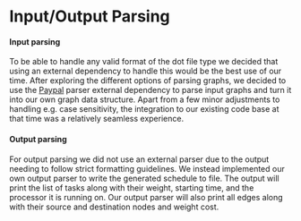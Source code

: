 # Input/Output Parsing

#### Input parsing
To be able to handle any valid format of the dot file type we decided that using an
external dependency to handle this would be the best use of our time.
After exploring the different options of parsing graphs,
we decided to use the [Paypal](../design/external_dependencies.md) parser external dependency
to parse input graphs and turn it into our own graph data structure. Apart from a few minor adjustments
to handling e.g. case sensitivity, the integration to our existing code base at that time was a relatively seamless experience. 

#### Output parsing
For output parsing we did not use an external parser due to the output needing to follow strict formatting
guidelines. We instead implemented our own output parser to write the generated schedule to file.
The output will print the list of tasks along with their weight, starting time, and the processor it is
running on. Our output parser will also print all edges along with their source and destination nodes and weight cost.